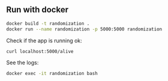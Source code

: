 ## Run with docker

```sh
docker build -t randomization .
docker run --name randomization -p 5000:5000 randomization
```

Check if the app is running ok:

```sh
curl localhost:5000/alive
```

See the logs:

```sh
docker exec -it randomization bash
```